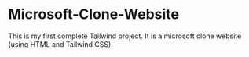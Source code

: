 # Microsoft-Clone-Website
This is my first complete Tailwind project. It is a microsoft clone website (using HTML and Tailwind CSS).
